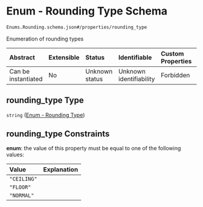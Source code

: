 # Enum - Rounding Type Schema

```txt
Enums.Rounding.schema.json#/properties/rounding_type
```

Enumeration of rounding types

| Abstract            | Extensible | Status         | Identifiable            | Custom Properties | Additional Properties | Access Restrictions | Defined In                                                                                                        |
| :------------------ | :--------- | :------------- | :---------------------- | :---------------- | :-------------------- | :------------------ | :---------------------------------------------------------------------------------------------------------------- |
| Can be instantiated | No         | Unknown status | Unknown identifiability | Forbidden         | Allowed               | none                | [StockClassConversionRights.schema.json*](../types/StockClassConversionRights.schema.json "open original schema") |

## rounding_type Type

`string` ([Enum - Rounding Type](stockclassconversionrights-properties-enum---rounding-type.md))

## rounding_type Constraints

**enum**: the value of this property must be equal to one of the following values:

| Value       | Explanation |
| :---------- | :---------- |
| `"CEILING"` |             |
| `"FLOOR"`   |             |
| `"NORMAL"`  |             |
